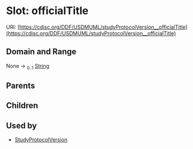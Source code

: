 
# Slot: officialTitle




URI: [https://cdisc.org/DDF/USDMUML/studyProtocolVersion__officialTitle](https://cdisc.org/DDF/USDMUML/studyProtocolVersion__officialTitle)


## Domain and Range

None &#8594;  <sub>0..1</sub> [String](types/String.md)

## Parents


## Children


## Used by

 * [StudyProtocolVersion](StudyProtocolVersion.md)
